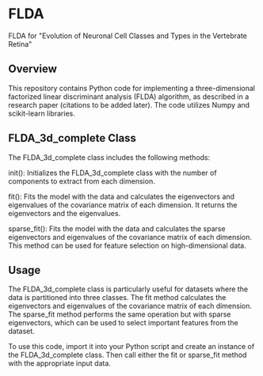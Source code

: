 # FLDA
FLDA for "Evolution of Neuronal Cell Classes and Types in the Vertebrate Retina"

## Overview
This repository contains Python code for implementing a three-dimensional factorized linear discriminant analysis (FLDA) algorithm, as described in a research paper (citations to be added later). The code utilizes Numpy and scikit-learn libraries.

## FLDA_3d_complete Class
The FLDA_3d_complete class includes the following methods:

init(): Initializes the FLDA_3d_complete class with the number of components to extract from each dimension.

fit(): Fits the model with the data and calculates the eigenvectors and eigenvalues of the covariance matrix of each dimension. It returns the eigenvectors and the eigenvalues.

sparse_fit(): Fits the model with the data and calculates the sparse eigenvectors and eigenvalues of the covariance matrix of each dimension. This method can be used for feature selection on high-dimensional data.

## Usage
The FLDA_3d_complete class is particularly useful for datasets where the data is partitioned into three classes. The fit method calculates the eigenvectors and eigenvalues of the covariance matrix of each dimension. The sparse_fit method performs the same operation but with sparse eigenvectors, which can be used to select important features from the dataset.

To use this code, import it into your Python script and create an instance of the FLDA_3d_complete class. Then call either the fit or sparse_fit method with the appropriate input data.